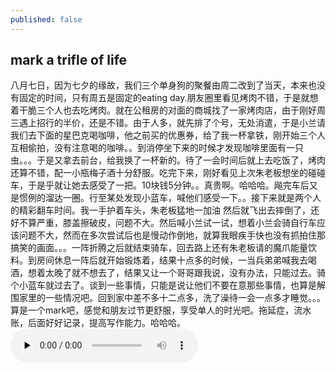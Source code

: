 ```yaml
---
published: false
---
```

## mark  a trifle of life

   八月七日，因为七夕的缘故，我们三个单身狗的聚餐由周二改到了当天，本来也没有固定的时间，只有周五是固定的eating day.朋友圈里看见烤肉不错，于是就想着干脆三个人也去吃烤肉。就在公租房的对面的商城找了一家烤肉店，由于刚好周三遇上招行的半价，还是不错。由于人多，就先排了个号，无处消遣，于是小兰请我们去下面的星巴克喝咖啡，他之前买的优惠券，给了我一杯拿铁，刚开始三个人互相偷拍，没有注意喝的咖啡。。到消停坐下来的时候才发现咖啡里面有一只虫。。。于是又拿去前台，给我换了一杯新的。待了一会时间后就上去吃饭了，烤肉还算不错，配一小瓶梅子酒十分舒服。吃完下来，刚好看见上次朱老板想坐的碰碰车，于是乎就让她去感受了一把。10块钱5分钟。。真贵啊。哈哈哈。飚完车后又是惯例的溜达一圈。行至某处发现小蓝车，喊他们感受一下。。接下来就是两个人的精彩翻车时间。我一手护着车头，朱老板猛地一加油 然后就飞出去摔倒了，还好不算严重，膝盖擦破皮，问题不大。然后喊小兰试一试，想着小兰会骑自行车应该问题不大，然而在多次尝试后也是慢动作倒地，就算我眼疾手快也没有抓拍住那搞笑的画面。。。一阵折腾之后就结束骑车，回去路上还有朱老板请的魔爪能量饮料。到房间休息一阵后就开始锻炼着，结果十点多的时候，一当兵弟弟喊我去喝酒，想着太晚了就不想去了，结果又让一个哥哥跟我说，没有办法，只能过去。骑个小蓝车就过去了。谈到一些事情，只能是说让他们不要在意那些事情，也算是解围家里的一些情况吧。回到家中差不多十二点多，洗了澡待一会一点多才睡觉。。。  
   算是一个mark吧，感觉和朋友过节更舒服，享受单人的时光吧。拖延症，流水账，后面好好记录，提高写作能力。哈哈哈。
<audio id="audio" controls="" preload="none"  autoplay loop>
<source id="mp3" src="http://t.cn/AiTr0O9c?mp3">
</audio>